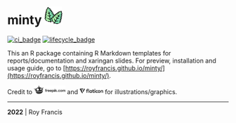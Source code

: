# minty <img src="docs/minty.png" style="height:40px;">

[![ci_badge](https://github.com/royfrancis/minty/workflows/build/badge.svg)](https://github.com/royfrancis/minty/actions?workflow=build)  [![lifecycle_badge](https://lifecycle.r-lib.org/articles/figures/lifecycle-experimental.svg)](https://lifecycle.r-lib.org/articles/stages.html#experimental) 

This an R package containing R Markdown templates for reports/documentation and xaringan slides. For preview, installation and usage guide, go to [https://royfrancis.github.io/minty/](https://royfrancis.github.io/minty/).

Credit to <img src="docs/freepik.png" style="height:20px;"> and <img src="docs/flaticon.png" style="height:15px;"> for illustrations/graphics.

---

**2022** | Roy Francis
